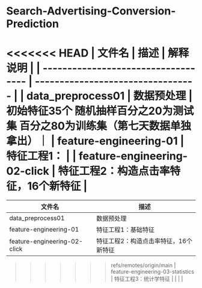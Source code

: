 # Search-Advertising-Conversion-Prediction



<<<<<<< HEAD
| 文件名                                | 描述                                  | 解释说明                                                                                                                             |
| ----------------------------------- | --------------------------------- |
| data_preprocess01            | 数据预处理                       | 初始特征35个  随机抽样百分之20为测试集 百分之80为训练集（第七天数据单独拿出）｜
| feature-engineering-01      | 特征工程1：                     |
| feature-engineering-02-click      | 特征工程2：构造点击率特征，16个新特征 |
=======
| 文件名                            | 描述                                  |
| --------------------------------- | ------------------------------------|
| data_preprocess01                 | 数据预处理                            |
| feature-engineering-01            | 特征工程1：基础特征                    |
| feature-engineering-02-click      | 特征工程2：构造点击率特征，16个新特征    |
>>>>>>> refs/remotes/origin/main
| feature-engineering-03-statistics | 特征工程3：统计学特征                 |
|                                   |                                       |



